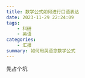 ```yaml
---
title: 数学公式如何进行口语表达
date: 2023-11-29 22:24:09
tags: 
    - 科研
    - 英语
categories: 
    - 汇报
summary: 如何用英语念数学公式
---
```


先占个坑
